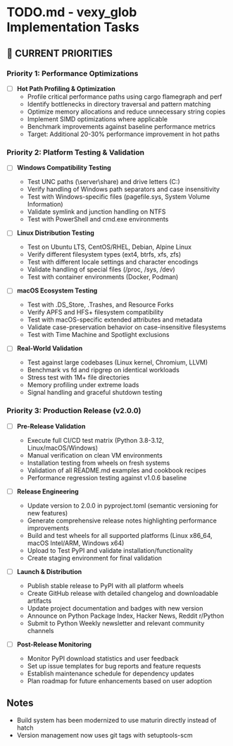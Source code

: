 # TODO.md - vexy_glob Implementation Tasks

## 🚀 CURRENT PRIORITIES

### Priority 1: Performance Optimizations

- [ ] **Hot Path Profiling & Optimization**
  - Profile critical performance paths using cargo flamegraph and perf
  - Identify bottlenecks in directory traversal and pattern matching
  - Optimize memory allocations and reduce unnecessary string copies
  - Implement SIMD optimizations where applicable
  - Benchmark improvements against baseline performance metrics
  - Target: Additional 20-30% performance improvement in hot paths

### Priority 2: Platform Testing & Validation

- [ ] **Windows Compatibility Testing**
  - Test UNC paths (\\server\share) and drive letters (C:\)
  - Verify handling of Windows path separators and case insensitivity
  - Test with Windows-specific files (pagefile.sys, System Volume Information)
  - Validate symlink and junction handling on NTFS
  - Test with PowerShell and cmd.exe environments

- [ ] **Linux Distribution Testing**
  - Test on Ubuntu LTS, CentOS/RHEL, Debian, Alpine Linux
  - Verify different filesystem types (ext4, btrfs, xfs, zfs)
  - Test with different locale settings and character encodings
  - Validate handling of special files (/proc, /sys, /dev)
  - Test with container environments (Docker, Podman)

- [ ] **macOS Ecosystem Testing**
  - Test with .DS_Store, .Trashes, and Resource Forks
  - Verify APFS and HFS+ filesystem compatibility
  - Test with macOS-specific extended attributes and metadata
  - Validate case-preservation behavior on case-insensitive filesystems
  - Test with Time Machine and Spotlight exclusions

- [ ] **Real-World Validation**
  - Test against large codebases (Linux kernel, Chromium, LLVM)
  - Benchmark vs fd and ripgrep on identical workloads
  - Stress test with 1M+ file directories
  - Memory profiling under extreme loads
  - Signal handling and graceful shutdown testing

### Priority 3: Production Release (v2.0.0)

- [ ] **Pre-Release Validation**
  - Execute full CI/CD test matrix (Python 3.8-3.12, Linux/macOS/Windows)
  - Manual verification on clean VM environments
  - Installation testing from wheels on fresh systems
  - Validation of all README.md examples and cookbook recipes
  - Performance regression testing against v1.0.6 baseline

- [ ] **Release Engineering**
  - Update version to 2.0.0 in pyproject.toml (semantic versioning for new features)
  - Generate comprehensive release notes highlighting performance improvements
  - Build and test wheels for all supported platforms (Linux x86_64, macOS Intel/ARM, Windows x64)
  - Upload to Test PyPI and validate installation/functionality
  - Create staging environment for final validation

- [ ] **Launch & Distribution**
  - Publish stable release to PyPI with all platform wheels
  - Create GitHub release with detailed changelog and downloadable artifacts
  - Update project documentation and badges with new version
  - Announce on Python Package Index, Hacker News, Reddit r/Python
  - Submit to Python Weekly newsletter and relevant community channels

- [ ] **Post-Release Monitoring**
  - Monitor PyPI download statistics and user feedback
  - Set up issue templates for bug reports and feature requests  
  - Establish maintenance schedule for dependency updates
  - Plan roadmap for future enhancements based on user adoption

## Notes

- Build system has been modernized to use maturin directly instead of hatch
- Version management now uses git tags with setuptools-scm
